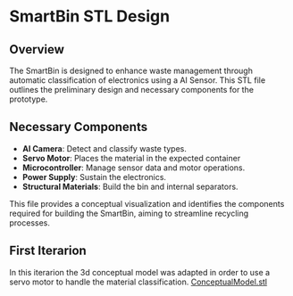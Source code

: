 # SmartBin STL Design

## Overview
The SmartBin is designed to enhance waste management through automatic classification of electronics using a AI Sensor. This STL file outlines the preliminary design and necessary components for the prototype.

## Necessary Components
- **AI Camera**: Detect and classify waste types.
- **Servo Motor**: Places the material in the expected container
- **Microcontroller**: Manage sensor data and motor operations.
- **Power Supply**: Sustain the electronics.
- **Structural Materials**: Build the bin and internal separators.

This file provides a conceptual visualization and identifies the components required for building the SmartBin, aiming to streamline recycling processes.


## First Iterarion
In this iterarion the 3d conceptual model was adapted in order to use a servo motor to handle the material classification.
[ConceptualModel.stl](SmartClassifier.stl)


